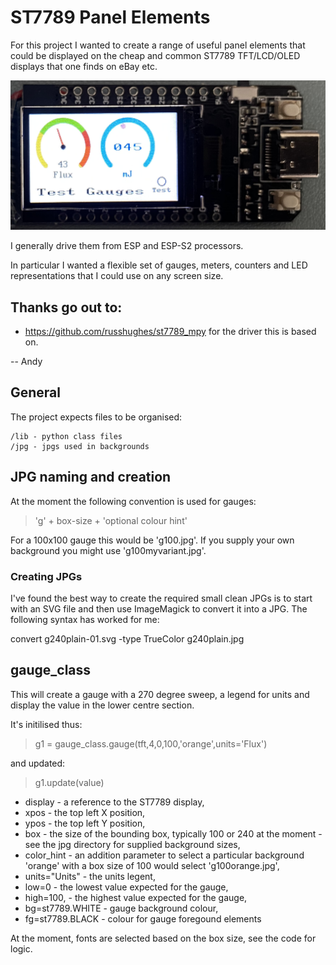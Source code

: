 # ST7789 Panel Elements

For this project I wanted to create a range of useful panel elements that could be displayed on 
the cheap and common ST7789 TFT/LCD/OLED displays that one finds on eBay etc.

![Running on TTGO](doc_img/ESP32-Example.png)

I generally drive them from ESP and ESP-S2 processors.

In particular I wanted a flexible set of gauges, meters, counters and LED representations that I could use on any screen size.

## Thanks go out to:

- https://github.com/russhughes/st7789_mpy for the driver this is based on.

-- Andy

## General

The project expects files to be organised:

    /lib - python class files
    /jpg - jpgs used in backgrounds

## JPG naming and creation

At the moment the following convention is used for gauges:

>   'g' + box-size + 'optional colour hint'

For a 100x100 gauge this would be 'g100.jpg'.  If you supply your own background you might use 'g100myvariant.jpg'.

### Creating JPGs

I've found the best way to create the required small clean JPGs is to start with an SVG file and then use ImageMagick to convert it into a JPG.  The following syntax has worked for me:

convert g240plain-01.svg -type TrueColor g240plain.jpg

## gauge_class

This will create a gauge with a 270 degree sweep, a legend for units and display the value in the lower centre section.

It's initilised thus:

> g1 = gauge_class.gauge(tft,4,0,100,'orange',units='Flux')

and updated:

> g1.update(value)

- display - a reference to the ST7789 display, 
- xpos - the top left X position, 
- ypos - the top left Y position, 
- box - the size of the bounding box, typically 100 or 240 at the moment - see the jpg directory for supplied background sizes, 
- color_hint - an addition parameter to select a particular background 'orange' with a box size of 100 would select 'g100orange.jpg', 
- units="Units" - the units legent, 
- low=0 - the lowest value expected for the gauge, 
- high=100, - the highest value expected for the gauge,
- bg=st7789.WHITE - gauge background colour, 
- fg=st7789.BLACK - colour for gauge foregound elements

At the moment, fonts are selected based on the box size, see the code for logic.

